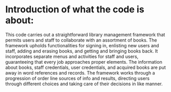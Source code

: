 # Introduction of what the code is about:
This code carries out a straightforward library management framework that permits users and staff to collaborate with an assortment of books. The framework upholds functionalities for signing in, enlisting new users and staff, adding and erasing books, and getting and bringing books back. It incorporates separate menus and activities for staff and users, guaranteeing that every job approaches proper elements. The information about books, staff credentials, user credentials, and acquired books are put away in word references and records. The framework works through a progression of order line sources of info and results, directing users through different choices and taking care of their decisions in like manner.

